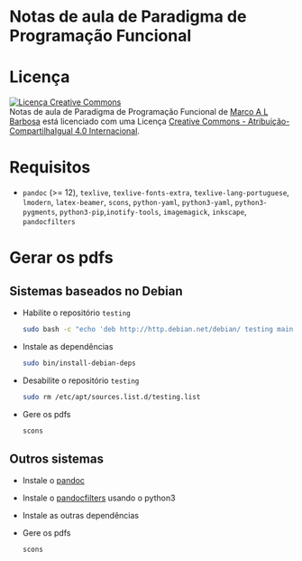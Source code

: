 # Notas de aula de Paradigma de Programação Funcional

# Licença

<a rel="license" href="http://creativecommons.org/licenses/by-sa/4.0/">
  <img alt="Licença Creative Commons" style="border-width:0" src="http://i.creativecommons.org/l/by-sa/4.0/88x31.png" />
</a>
<br />
<span xmlns:dct="http://purl.org/dc/terms/" href="http://purl.org/dc/dcmitype/Text" property="dct:title" rel="dct:type">
Notas de aula de Paradigma de Programação Funcional</span> de
<a xmlns:cc="http://creativecommons.org/ns#" href="http://mabarbo.pro.br" property="cc:attributionName" rel="cc:attributionURL">
Marco A L Barbosa</a>
está licenciado com uma Licença
<a rel="license" href="http://creativecommons.org/licenses/by-sa/4.0/">
Creative Commons - Atribuição-CompartilhaIgual 4.0 Internacional</a>.

# Requisitos

-   `pandoc` (>= 12), `texlive`, `texlive-fonts-extra`,
    `texlive-lang-portuguese`, `lmodern`, `latex-beamer`, `scons`,
    `python-yaml`, `python3-yaml`, `python3-pygments`,
    `python3-pip`,`inotify-tools`, `imagemagick`, `inkscape`, `pandocfilters`

# Gerar os pdfs

## Sistemas baseados no Debian

-   Habilite o repositório `testing`

    ```bash
    sudo bash -c "echo 'deb http://http.debian.net/debian/ testing main' > /etc/apt/sources.list.d/testing.list"
    ```

-   Instale as dependências

    ```bash
    sudo bin/install-debian-deps
    ```

-   Desabilite o repositório `testing`

    ```bash
    sudo rm /etc/apt/sources.list.d/testing.list
    ```

-   Gere os pdfs

    ```bash
    scons
    ```

## Outros sistemas

-   Instale o [pandoc](http://johnmacfarlane.net/pandoc/installing.html)

-   Instale o [pandocfilters](https://github.com/jgm/pandocfilters) usando o python3

-   Instale as outras dependências

-   Gere os pdfs

    ```bash
    scons
    ```

<!-- TODO: informar extensões do pandoc em bin/filter --!>

<!-- % vim: set spell spelllang=pt_br: -->
